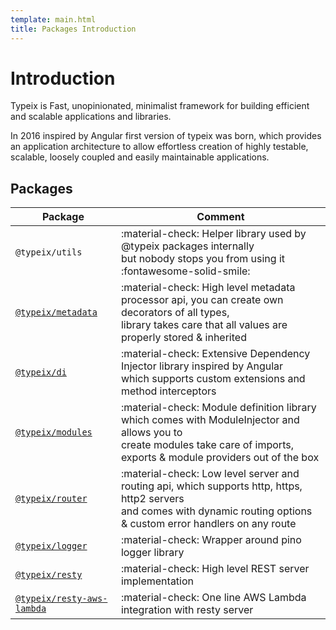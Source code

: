 ```yaml
---
template: main.html
title: Packages Introduction
---
```

# Introduction
Typeix is Fast, unopinionated, minimalist framework for building efficient and scalable applications and libraries.

In 2016 inspired by Angular first version of typeix was born, which provides an application architecture to allow effortless 
creation of highly testable, scalable, loosely coupled and easily maintainable applications.


## Packages
| Package                                               | Comment                              |
| ----------------------                                | ------------------------------------ |
| `@typeix/utils`                                       | :material-check: Helper library used by @typeix packages internally <br />but nobody stops you from using it :fontawesome-solid-smile: |
| [`@typeix/metadata`](packages/metadata.md)     | :material-check: High level metadata processor api, you can create own decorators of all types,<br /> library takes care that all values are properly stored & inherited |
| [`@typeix/di`](packages/di.md)                 | :material-check: Extensive Dependency Injector library inspired by Angular <br />which supports custom extensions and method interceptors |
| [`@typeix/modules`](packages/modules.md)       | :material-check: Module definition library which comes with ModuleInjector and allows you to<br /> create modules  take care of imports, exports & module providers out of the box |
| [`@typeix/router`](packages/router.md)         | :material-check: Low level server and routing api, which supports http, https, http2 servers<br /> and comes with dynamic routing options & custom error handlers on any route |
| [`@typeix/logger`](packages/logger.md)         | :material-check: Wrapper around pino logger library |
| [`@typeix/resty`](packages/resty.md)     | :material-check: High level REST server implementation |
| [`@typeix/resty-aws-lambda`](packages/resty/aws-lambda-integration.md)  | :material-check: One line AWS Lambda integration with resty server |
